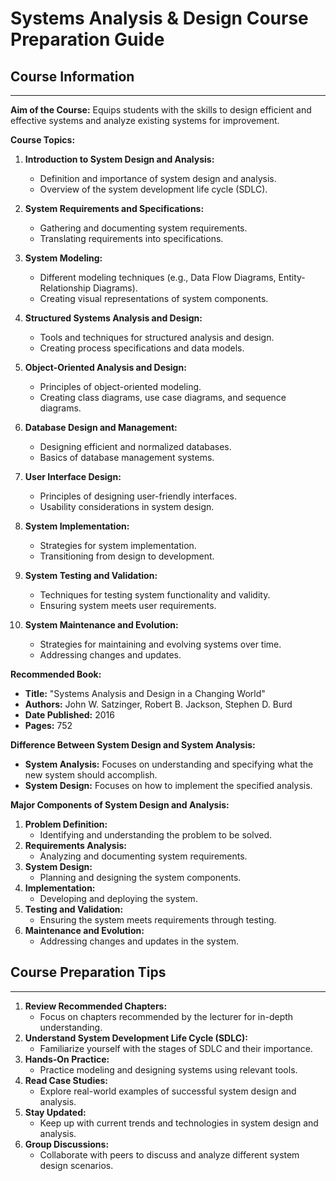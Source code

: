 # Systems Analysis & Design Course Preparation Guide

## Course Information

---

**Aim of the Course:** Equips students with the skills to design efficient and effective systems and analyze existing systems for improvement.

**Course Topics:**

1. **Introduction to System Design and Analysis:**

   - Definition and importance of system design and analysis.
   - Overview of the system development life cycle (SDLC).

2. **System Requirements and Specifications:**

   - Gathering and documenting system requirements.
   - Translating requirements into specifications.

3. **System Modeling:**

   - Different modeling techniques (e.g., Data Flow Diagrams, Entity-Relationship Diagrams).
   - Creating visual representations of system components.

4. **Structured Systems Analysis and Design:**

   - Tools and techniques for structured analysis and design.
   - Creating process specifications and data models.

5. **Object-Oriented Analysis and Design:**

   - Principles of object-oriented modeling.
   - Creating class diagrams, use case diagrams, and sequence diagrams.

6. **Database Design and Management:**

   - Designing efficient and normalized databases.
   - Basics of database management systems.

7. **User Interface Design:**

   - Principles of designing user-friendly interfaces.
   - Usability considerations in system design.

8. **System Implementation:**

   - Strategies for system implementation.
   - Transitioning from design to development.

9. **System Testing and Validation:**

   - Techniques for testing system functionality and validity.
   - Ensuring system meets user requirements.

10. **System Maintenance and Evolution:**
    - Strategies for maintaining and evolving systems over time.
    - Addressing changes and updates.

**Recommended Book:**

- **Title:** "Systems Analysis and Design in a Changing World"
- **Authors:** John W. Satzinger, Robert B. Jackson, Stephen D. Burd
- **Date Published:** 2016
- **Pages:** 752

**Difference Between System Design and System Analysis:**

- **System Analysis:** Focuses on understanding and specifying what the new system should accomplish.
- **System Design:** Focuses on how to implement the specified analysis.

**Major Components of System Design and Analysis:**

1. **Problem Definition:**
   - Identifying and understanding the problem to be solved.
2. **Requirements Analysis:**
   - Analyzing and documenting system requirements.
3. **System Design:**
   - Planning and designing the system components.
4. **Implementation:**
   - Developing and deploying the system.
5. **Testing and Validation:**
   - Ensuring the system meets requirements through testing.
6. **Maintenance and Evolution:**
   - Addressing changes and updates in the system.

## Course Preparation Tips

---

1. **Review Recommended Chapters:**
   - Focus on chapters recommended by the lecturer for in-depth understanding.
2. **Understand System Development Life Cycle (SDLC):**
   - Familiarize yourself with the stages of SDLC and their importance.
3. **Hands-On Practice:**
   - Practice modeling and designing systems using relevant tools.
4. **Read Case Studies:**
   - Explore real-world examples of successful system design and analysis.
5. **Stay Updated:**
   - Keep up with current trends and technologies in system design and analysis.
6. **Group Discussions:**
   - Collaborate with peers to discuss and analyze different system design scenarios.
